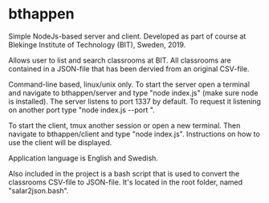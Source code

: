 # bthappen

Simple NodeJs-based server and client. Developed as part of course at Blekinge Institute of Technology (BIT), Sweden, 2019.

Allows user to list and search classrooms at BIT. All classrooms are contained in a JSON-file that has been dervied from an original CSV-file.

Command-line based, linux/unix only. To start the server open a terminal and navigate to bthappen/server and type "node index.js" (make sure node is installed). 
The server listens to port 1337 by default. To request it listening on another port type "node index.js --port <desired port>".

To start the client, tmux another session or open a new terminal. Then navigate to bthappen/client and type "node index.js". Instructions on how to use the client will be displayed.
  
Application language is English and Swedish.

Also included in the project is a bash script that is used to convert the classrooms CSV-file to JSON-file. It's located in the root folder, named "salar2json.bash".
